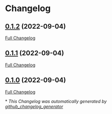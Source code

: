 # Changelog

## [0.1.2](https://github.com/buluma/ansible-role-proxychains/tree/0.1.2) (2022-09-04)

[Full Changelog](https://github.com/buluma/ansible-role-proxychains/compare/0.1.1...0.1.2)

## [0.1.1](https://github.com/buluma/ansible-role-proxychains/tree/0.1.1) (2022-09-04)

[Full Changelog](https://github.com/buluma/ansible-role-proxychains/compare/0.1.0...0.1.1)

## [0.1.0](https://github.com/buluma/ansible-role-proxychains/tree/0.1.0) (2022-09-04)

[Full Changelog](https://github.com/buluma/ansible-role-proxychains/compare/8e715e056a19f5d58693b10b588f153f2e90f6f6...0.1.0)



\* *This Changelog was automatically generated by [github_changelog_generator](https://github.com/github-changelog-generator/github-changelog-generator)*
